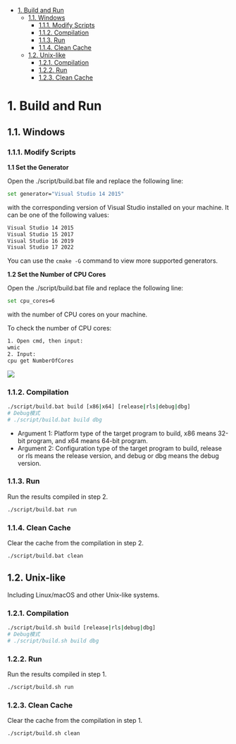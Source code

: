 - [1. Build and Run](#1-build-and-run)
  - [1.1. Windows](#11-windows)
    - [1.1.1. Modify Scripts](#111-modify-scripts)
    - [1.1.2. Compilation](#112-compilation)
    - [1.1.3. Run](#113-run)
    - [1.1.4. Clean Cache](#114-clean-cache)
  - [1.2. Unix-like](#12-unix-like)
    - [1.2.1. Compilation](#121-compilation)
    - [1.2.2. Run](#122-run)
    - [1.2.3. Clean Cache](#123-clean-cache)

# 1. Build and Run

## 1.1. Windows

### 1.1.1. Modify Scripts

**1.1 Set the Generator**

Open the ./script/build.bat file and replace the following line:

```bash
set generator="Visual Studio 14 2015"
```

with the corresponding version of Visual Studio installed on your machine. It can be one of the following values:

```bash
Visual Studio 14 2015
Visual Studio 15 2017
Visual Studio 16 2019
Visual Studio 17 2022
```

You can use the ```cmake -G``` command to view more supported generators.

**1.2 Set the Number of CPU Cores**

Open the ./script/build.bat file and replace the following line:

```bash
set cpu_cores=6
```

with the number of CPU cores on your machine.

To check the number of CPU cores:

```bash
1. Open cmd, then input:
wmic
2. Input:
cpu get NumberOfCores
```

![](https://gitee.com/spencer_luo/common_util/raw/master/docs/quick_start/imgs/win_cpu_core_num.png)

### 1.1.2. Compilation

```bash
./script/build.bat build [x86|x64] [release|rls|debug|dbg]
# Debug模式
# ./script/build.bat build dbg
```

- Argument 1: Platform type of the target program to build, x86 means 32-bit program, and x64 means 64-bit program. 
- Argument 2: Configuration type of the target program to build, release or rls means the release version, and debug or dbg means the debug version.

### 1.1.3. Run

Run the results compiled in step 2.

```bash
./script/build.bat run
```

### 1.1.4. Clean Cache

Clear the cache from the compilation in step 2.

```bash
./script/build.bat clean
```

## 1.2. Unix-like

Including Linux/macOS and other Unix-like systems.

### 1.2.1. Compilation

```bash
./script/build.sh build [release|rls|debug|dbg]
# Debug模式
# ./script/build.sh build dbg
```

### 1.2.2. Run

Run the results compiled in step 1.

```bash
./script/build.sh run
```

### 1.2.3. Clean Cache

Clear the cache from the compilation in step 1.

```bash
./script/build.sh clean
```
